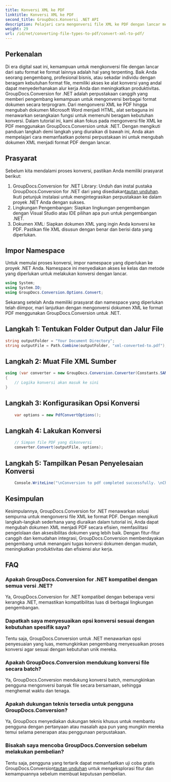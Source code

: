 ```yaml
---
title: Konversi XML ke PDF
linktitle: Konversi XML ke PDF
second_title: GroupDocs.Konversi .NET API
description: Pelajari cara mengonversi file XML ke PDF dengan lancar menggunakan GroupDocs.Conversion untuk .NET. Tingkatkan efisiensi manajemen dokumen Anda.
weight: 29
url: /id/net/converting-file-types-to-pdf/convert-xml-to-pdf/
---
```

## Perkenalan
Di era digital saat ini, kemampuan untuk mengkonversi file dengan lancar dari satu format ke format lainnya adalah hal yang terpenting. Baik Anda seorang pengembang, profesional bisnis, atau sekadar individu dengan beragam kebutuhan format file, memiliki akses ke alat konversi yang andal dapat menyederhanakan alur kerja Anda dan meningkatkan produktivitas.
GroupDocs.Conversion for .NET adalah perpustakaan canggih yang memberi pengembang kemampuan untuk mengonversi berbagai format dokumen secara terprogram. Dari mengonversi XML ke PDF hingga mengubah dokumen Microsoft Word menjadi HTML, alat serbaguna ini menawarkan serangkaian fungsi untuk memenuhi beragam kebutuhan konversi.
Dalam tutorial ini, kami akan fokus pada mengonversi file XML ke PDF menggunakan GroupDocs.Conversion untuk .NET. Dengan mengikuti panduan langkah demi langkah yang diuraikan di bawah ini, Anda akan mempelajari cara memanfaatkan potensi perpustakaan ini untuk mengubah dokumen XML menjadi format PDF dengan lancar.
## Prasyarat
Sebelum kita mendalami proses konversi, pastikan Anda memiliki prasyarat berikut:
1.  GroupDocs.Conversion for .NET Library: Unduh dan instal pustaka GroupDocs.Conversion for .NET dari yang disediakan[tautan unduhan](https://releases.groupdocs.com/conversion/net/). Ikuti petunjuk instalasi untuk mengintegrasikan perpustakaan ke dalam proyek .NET Anda dengan sukses.
2. Lingkungan Pengembangan: Siapkan lingkungan pengembangan dengan Visual Studio atau IDE pilihan apa pun untuk pengembangan .NET.
3. Dokumen XML: Siapkan dokumen XML yang ingin Anda konversi ke PDF. Pastikan file XML disusun dengan benar dan berisi data yang diperlukan.

## Impor Namespace
Untuk memulai proses konversi, impor namespace yang diperlukan ke proyek .NET Anda. Namespace ini menyediakan akses ke kelas dan metode yang diperlukan untuk melakukan konversi dengan lancar.

```csharp
using System;
using System.IO;
using GroupDocs.Conversion.Options.Convert;
```

Sekarang setelah Anda memiliki prasyarat dan namespace yang diperlukan telah diimpor, mari lanjutkan dengan mengonversi dokumen XML ke format PDF menggunakan GroupDocs.Conversion untuk .NET.
## Langkah 1: Tentukan Folder Output dan Jalur File
```csharp
string outputFolder = "Your Document Directory";
string outputFile = Path.Combine(outputFolder, "xml-converted-to.pdf");
```
## Langkah 2: Muat File XML Sumber
```csharp
using (var converter = new GroupDocs.Conversion.Converter(Constants.SAMPLE_XML))
{
	// Logika konversi akan masuk ke sini
}
```
## Langkah 3: Konfigurasikan Opsi Konversi
```csharp
	var options = new PdfConvertOptions();
```
## Langkah 4: Lakukan Konversi
```csharp
	// Simpan file PDF yang dikonversi
	converter.Convert(outputFile, options);
```
## Langkah 5: Tampilkan Pesan Penyelesaian Konversi
```csharp
	Console.WriteLine("\nConversion to pdf completed successfully. \nCheck output in {0}", outputFolder);
```

## Kesimpulan
Kesimpulannya, GroupDocs.Conversion for .NET menawarkan solusi sempurna untuk mengonversi file XML ke format PDF. Dengan mengikuti langkah-langkah sederhana yang diuraikan dalam tutorial ini, Anda dapat mengubah dokumen XML menjadi PDF secara efisien, memfasilitasi pengelolaan dan aksesibilitas dokumen yang lebih baik.
Dengan fitur-fitur canggih dan kemudahan integrasi, GroupDocs.Conversion memberdayakan pengembang untuk menangani tugas konversi dokumen dengan mudah, meningkatkan produktivitas dan efisiensi alur kerja.
## FAQ
### Apakah GroupDocs.Conversion for .NET kompatibel dengan semua versi .NET?
Ya, GroupDocs.Conversion for .NET kompatibel dengan beberapa versi kerangka .NET, memastikan kompatibilitas luas di berbagai lingkungan pengembangan.
### Dapatkah saya menyesuaikan opsi konversi sesuai dengan kebutuhan spesifik saya?
Tentu saja, GroupDocs.Conversion untuk .NET menawarkan opsi penyesuaian yang luas, memungkinkan pengembang menyesuaikan proses konversi agar sesuai dengan kebutuhan unik mereka.
### Apakah GroupDocs.Conversion mendukung konversi file secara batch?
Ya, GroupDocs.Conversion mendukung konversi batch, memungkinkan pengguna mengonversi banyak file secara bersamaan, sehingga menghemat waktu dan tenaga.
### Apakah dukungan teknis tersedia untuk pengguna GroupDocs.Conversion?
Ya, GroupDocs menyediakan dukungan teknis khusus untuk membantu pengguna dengan pertanyaan atau masalah apa pun yang mungkin mereka temui selama penerapan atau penggunaan perpustakaan.
### Bisakah saya mencoba GroupDocs.Conversion sebelum melakukan pembelian?
 Tentu saja, pengguna yang tertarik dapat memanfaatkan uji coba gratis GroupDocs.Conversion[tautan unduhan](https://releases.groupdocs.com/conversion/net/) untuk mengeksplorasi fitur dan kemampuannya sebelum membuat keputusan pembelian.